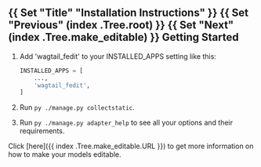 {{ Set "Title" "Installation Instructions" }}
{{ Set "Previous" (index .Tree.root) }}
{{ Set "Next" (index .Tree.make_editable) }}
Getting Started
---------------
1. Add 'wagtail_fedit' to your INSTALLED_APPS setting like this:

    ```python
    INSTALLED_APPS = [
        ...,
        'wagtail_fedit',
    ]
    ```
2. Run `py ./manage.py collectstatic`.
3. Run `py ./manage.py adapter_help` to see all your options and their requirements.

Click [here]({{ index .Tree.make_editable.URL }}) to get more information on how to make your models editable.